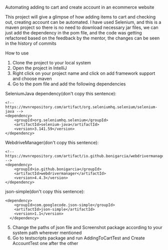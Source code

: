 Automating adding to cart and create account in an ecommerce website

This project will give a glimpse of how adding items to cart and checking out, creating account can be automated. I have used Selenium,
and this is a maven project so there is no need to download necessary jar files, we can just add the dependency in the pom file, and the
code was getting refactored based on the feedback by the mentor, the changes can be seen in the history of commits


How to use
1. Clone the project to your local system
2. Open the project in IntelliJ
3. Right click on your project name and click on add framework support and choose maven
4. Go to the pom file and add the following dependencies

SeleniumJava dependency(don't copy this sentence):

```
<!-- https://mvnrepository.com/artifact/org.seleniumhq.selenium/selenium-java -->
<dependency>
    <groupId>org.seleniumhq.selenium</groupId>
    <artifactId>selenium-java</artifactId>
    <version>3.141.59</version>
</dependency>
```

WebdriveManager(don't copy this sentence):

```
<!-- https://mvnrepository.com/artifact/io.github.bonigarcia/webdrivermanager -->
<dependency>
    <groupId>io.github.bonigarcia</groupId>
    <artifactId>webdrivermanager</artifactId>
    <version>4.4.3</version>
</dependency>
```

json-simple(don't copy this sentence):

```
<dependency>  
    <groupId>com.googlecode.json-simple</groupId>  
    <artifactId>json-simple</artifactId>  
    <version>1.1</version>  
  </dependency>
```
  
5. Change the paths of json file and Screenshot package according to your system path wherever mentioned 
6. Go to testscripts package and run AddingToCartTest and Create AccountTest one after the other
